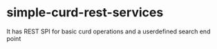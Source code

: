 # simple-curd-rest-services
It has REST SPI for basic curd operations and a userdefined search end point
